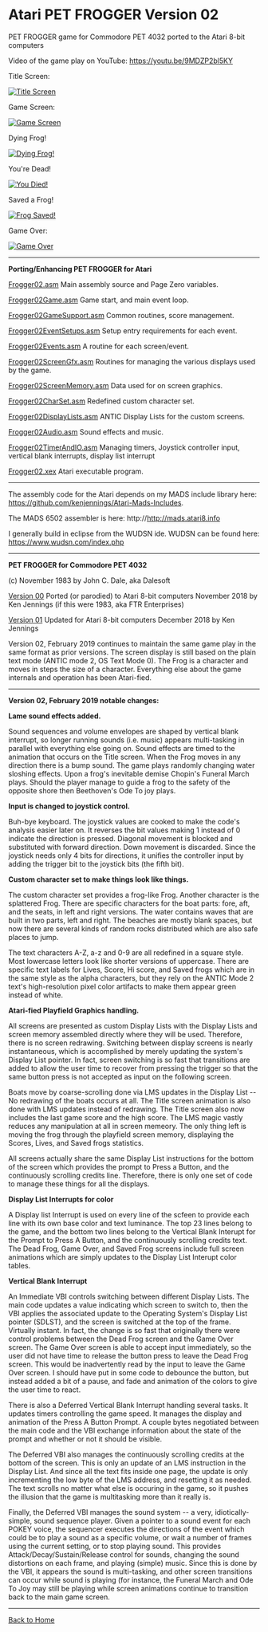 # Atari PET FROGGER Version 02

PET FROGGER game for Commodore PET 4032 ported to the Atari 8-bit computers

Video of the game play on YouTube: https://youtu.be/9MDZP2bl5KY
  
Title Screen:

[![Title Screen](https://github.com/kenjennings/Atari-Pet-Frogger/raw/master/V02_Title.png "Title Screen")](#features1)

Game Screen:

[![Game Screen](https://github.com/kenjennings/Atari-Pet-Frogger/raw/master/V02_Game.png "Game Screen")](#features2)

Dying Frog!

[![Dying Frog!](https://github.com/kenjennings/Atari-Pet-Frogger/raw/master/V02_Dying.png "Dying Frog!")](#features3)

You're Dead!

[![You Died!](https://github.com/kenjennings/Atari-Pet-Frogger/raw/master/V02_Dead.png "Dead Frog!")](#features3)

Saved a Frog!

[![Frog Saved!](https://github.com/kenjennings/Atari-Pet-Frogger/raw/master/V02_Saved.png "Saved a Frog!")](#features4)

Game Over:

[![Game Over](https://github.com/kenjennings/Atari-Pet-Frogger/raw/master/V02_GameOver.png "Game Over")](#features5)

---

**Porting/Enhancing PET FROGGER for Atari**

[Frogger02.asm](https://github.com/kenjennings/Atari-Pet-Frogger/blob/master/Frogger02.asm "Frogger02.asm") Main assembly source and Page Zero variables.

[Frogger02Game.asm](https://github.com/kenjennings/Atari-Pet-Frogger/blob/master/Frogger02Game.asm "Frogger02Game.asm") Game start, and main event loop.

[Frogger02GameSupport.asm](https://github.com/kenjennings/Atari-Pet-Frogger/blob/master/Frogger02GameSupport.asm "Frogger02GameSupport.asm") Common routines, score management.

[Frogger02EventSetups.asm](https://github.com/kenjennings/Atari-Pet-Frogger/blob/master/Frogger02EventSetups.asm "Frogger02EventSetups.asm") Setup entry requirements for each event. 

[Frogger02Events.asm](https://github.com/kenjennings/Atari-Pet-Frogger/blob/master/Frogger02Events.asm "Frogger02Events.asm") A routine for each screen/event. 

[Frogger02ScreenGfx.asm](https://github.com/kenjennings/Atari-Pet-Frogger/blob/master/Frogger02ScreenGfx.asm "Frogger02ScreenGfx.asm") Routines for managing the various displays used by the game. 

[Frogger02ScreenMemory.asm](https://github.com/kenjennings/Atari-Pet-Frogger/blob/master/Frogger02ScreenMemory.asm "Frogger02ScreenMemory.asm") Data used for on screen graphics.

[Frogger02CharSet.asm](https://github.com/kenjennings/Atari-Pet-Frogger/blob/master/Frogger02CharSet.asm "Frogger02CharSet.asm") Redefined custom character set.

[Frogger02DisplayLists.asm](https://github.com/kenjennings/Atari-Pet-Frogger/blob/master/Frogger02DisplayLists.asm "Frogger02DisplayLists.asm") ANTIC Display Lists for the custom screens.

[Frogger02Audio.asm](https://github.com/kenjennings/Atari-Pet-Frogger/blob/master/Frogger02Audio.asm "Frogger02Audio.asm") Sound effects and music.

[Frogger02TimerAndIO.asm](https://github.com/kenjennings/Atari-Pet-Frogger/blob/master/Frogger02TimerAndIO.asm "Frogger02TimerAndIO.asm") Managing timers, Joystick controller input, vertical blank interrupts, display list interrupt

[Frogger02.xex](https://github.com/kenjennings/Atari-Pet-Frogger/blob/master/Frogger02.asm "Frogger02.xex") Atari executable program.

---

The assembly code for the Atari depends on my MADS include library here: https://github.com/kenjennings/Atari-Mads-Includes.  

The MADS 6502 assembler is here: http://http://mads.atari8.info

I generally build in eclipse from the WUDSN ide.  WUDSN can be found here: https://www.wudsn.com/index.php  

---

**PET FROGGER for Commodore PET 4032**

(c) November 1983 by John C. Dale, aka Dalesoft

[Version 00](https://github.com/kenjennings/Atari-Pet-Frogger/blob/master/README_V00.md "Version 00") Ported (or parodied) to Atari 8-bit computers November 2018 by Ken Jennings (if this were 1983, aka FTR Enterprises)

[Version 01](https://github.com/kenjennings/Atari-Pet-Frogger/blob/master/README_V01.md "Version 01") Updated for Atari 8-bit computers December 2018 by Ken Jennings 

Version 02, February 2019 continues to maintain the same game play in the same format as prior versions.  The screen display is still based on the plain text mode (ANTIC mode 2, OS Text Mode 0).  The Frog is a character and moves in steps the size of a character.  Everything else about the game internals and operation has been Atari-fied.

---

**Version 02, February 2019 notable changes:**

**Lame sound effects added.**

Sound sequences and volume envelopes are shaped by vertical blank interrupt, so longer running sounds (i.e. music) appears multi-tasking in parallel with everything else going on. Sound effects are timed to the animation that occurs on the Title screen.  When the Frog moves in any direction there is a bump sound.  The game plays randomly changing water sloshing effects. Upon a frog's inevitable demise Chopin's Funeral March plays. Should the player manage to guide a frog to the safety of the opposite shore then Beethoven's Ode To joy plays.

**Input is changed to joystick control.** 

Buh-bye keyboard. The joystick values are cooked to make the code's analysis easier later on.  It reverses the bit values making 1 instead of 0 indicate the direction is pressed.  Diagonal movement is blocked and substituted with forward direction.  Down movement is discarded.  Since the joystick needs only 4 bits for directions, it unifies the controller input by adding the trigger bit to the joystick bits (the fifth bit).

**Custom character set to make things look like things.**

The custom character set provides a frog-like Frog. Another character is the splattered Frog.   There are specific characters for the boat parts: fore, aft, and the seats, in left and right versions.  The water contains waves that are built in two parts, left and right.   The beaches are mostly blank spaces, but now there are several kinds of random rocks distributed which are also safe places to jump.

The text characters A-Z, a-z and 0-9 are all redefined in a square style.  Most lowercase letters look like shorter versions of uppercase.  There are specific text labels for Lives, Score, Hi score, and Saved frogs which are in the same style as the alpha characters, but they rely on the ANTIC Mode 2 text's high-resolution pixel color artifacts to make them appear green instead of white. 

**Atari-fied Playfield Graphics handling.**

All screens are presented as custom Display Lists with the Display Lists and screen memory assembled directly where they will be used.  Therefore, there is no screen redrawing.  Switching between display screens is nearly instantaneous, which is accomplished by merely updating the system's Display List pointer.  In fact, screen switching is so fast that transitions are added to allow the user time to recover from pressing the trigger so that the same button press is not accepted as input on the following screen.

Boats move by coarse-scrolling done via LMS updates in the Display List -- No redrawing of the boats occurs at all.  The Title screen animation is also done with LMS updates instead of redrawing.  The Title screen also now includes the last game score and the high score.  The LMS magic vastly reduces any manipulation at all in screen memeory.  The only thing left is moving the frog through the playfield screen memory, displaying the Scores, Lives, and Saved frogs statistics.

All screens actually share the same Display List instructions for the bottom of the screen which provides the prompt to Press a Button, and the continuously scrolling credits line.  Therefore, there is only one set of code to manage these things for all the displays.

**Display List Interrupts for color**

A Display list Interrupt is used on every line of the scfeen to provide each line with its own base color and text luminance.  The top 23 lines belong to the game, and the bottom two lines belong to the Vertical Blank Interupt  for the Prompt to Press A Button, and the continuously scrolling credits text.  The Dead Frog, Game Over, and Saved Frog screens include full screen animations which are simply updates to the Display List Interupt color tables.

**Vertical Blank Interrupt**

An Immediate VBI controls switching between different Display Lists.  The main code updates a value indicating which screen to switch to, then the VBI applies the associated update to the Operating System's Display List pointer (SDLST), and the screen is switched at the top of the frame.  Virtually instant.   In fact, the change is so fast that originally there were control problems between the Dead Frog screen and the Game Over screen.  The Game Over screen is able to accept input immediately, so the user did not have time to release the button press to leave the Dead Frog screen.  This would be inadvertently read by the input to leave the Game Over screen.  I should have put in some code to debounce the button, but instead added a bit of a pause, and fade and animation of the colors to give the user time to react.

There is also a Deferred Vertical Blank Interrupt handling several tasks. It updates timers controlling the game speed.  It manages the display and animation of the Press A Button Prompt.  A couple bytes negotiated between the main code and the VBI exchange information about the state of the prompt and whether or not it should be visible.   

The Deferred VBI also manages the continuously scrolling credits at the bottom of the screen.  This is only an update of an LMS instruction in the Display List.  And since all the text fits inside one page, the update is only incrementing the low byte of the LMS address, and resetting it as needed.  The text scrolls no matter what else is occuring in the game, so it pushes the illusion that the game is multitasking more than it really is.

Finally, the Deferred VBI manages the sound system -- a very, idiotically-simple, sound sequence player.  Given a pointer to a sound event for each POKEY voice, the sequencer executes the directions of the event which could be to play a sound as a specific volume, or wait a number of frames using the current setting, or to stop playing sound.  This provides Attack/Decay/Sustain/Release control for sounds, changing the sound distortions on each frame, and playing (simple) music.  Since this is done by the VBI, it appears the sound is multi-tasking, and other screen transitions can occur while sound is playing (for instance, the Funeral March and Ode To Joy may still be playing while screen animations continue to transition back to the main game screen.

---

[Back to Home](https://github.com/kenjennings/Atari-Pet-Frogger/blob/master/README.md "Home")


